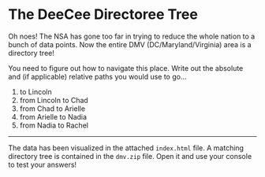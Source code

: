 # The DeeCee Directoree Tree

Oh noes! The NSA has gone too far in trying to reduce the whole nation to a bunch of data points. Now the entire DMV (DC/Maryland/Virginia) area is a directory tree!

You need to figure out how to navigate this place. Write out the absolute and (if applicable) relative paths you would use to go...

1. to Lincoln
2. from Lincoln to Chad
3. from Chad to Arielle
4. from Arielle to Nadia
5. from Nadia to Rachel

-----

The data has been visualized in the attached `index.html` file. A matching directory tree is contained in the `dmv.zip` file. Open it and use your console to test your answers!
